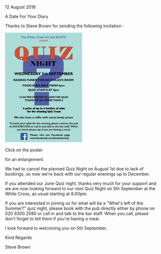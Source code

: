 12 August 2018

A Date For Your Diary

Thanks to Steve Brown for sending the following invitation :

[](http://www.northcrayresidents.org.uk/posters/poster195.pdf)

![Image](images/nm0545_1.gif)

Click on the poster

for an enlargement.

We had to cancel the planned Quiz Night on August 1st due to lack of bookings, so now we're back with our regular evenings up to December.

If you attended our June Quiz night, thanks very much for your support and we are now looking forward to our next Quiz Night on 5th September at the White Cross, as usual starting at 8.00pm.

If you are interested in joining us for what will be a "What's left of the Summer?" quiz night, please book with the pub directly either by phone on 020 8300 2590 or call in and talk to the bar staff. When you call, please don't forget to tell them if you're having a meal.

I look forward to welcoming you on 5th September.

Kind Regards

Steve Brown
